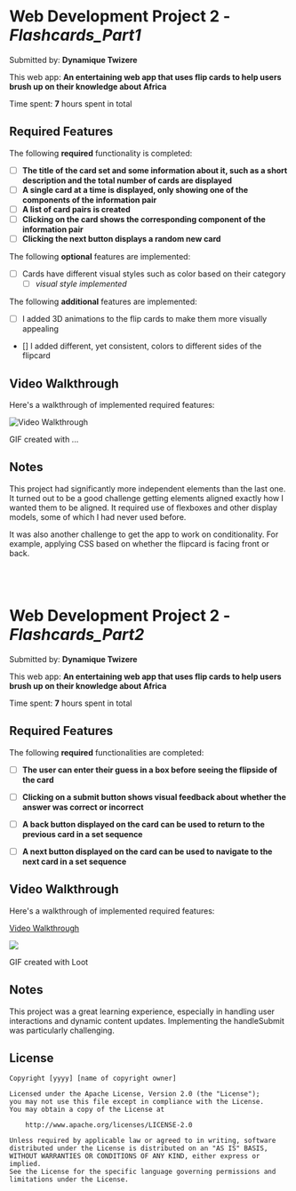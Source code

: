 # Web Development Project 2 - *Flashcards_Part1*

Submitted by: **Dynamique Twizere**

This web app: **An entertaining web app that uses flip cards to help users brush up on their knowledge about Africa**

Time spent: **7** hours spent in total

## Required Features

The following **required** functionality is completed:

- [ ] **The title of the card set and some information about it, such as a short description and the total number of cards are displayed**
- [ ] **A single card at a time is displayed, only showing one of the components of the information pair**
- [ ] **A list of card pairs is created**
- [ ] **Clicking on the card shows the corresponding component of the information pair**
- [ ] **Clicking the next button displays a random new card**

The following **optional** features are implemented:

- [ ] Cards have different visual styles such as color based on their category
  - [ ] *visual style implemented*

The following **additional** features are implemented:

* [ ] I added 3D animations to the flip cards to make them more visually appealing 
* [] I added different, yet consistent, colors to different sides of the flipcard  

## Video Walkthrough

Here's a walkthrough of implemented required features:

<img src='https://imgur.com/a/2oYEb1A' title='Video Walkthrough' width='' alt='Video Walkthrough' />

<!-- Replace this with whatever GIF tool you used! -->
GIF created with ...  
<!-- Recommended tools:
[Kap](https://getkap.co/) for macOS
[ScreenToGif](https://www.screentogif.com/) for Windows
[peek](https://github.com/phw/peek) for Linux. -->

## Notes

This project had significantly more independent elements than the last one. It turned out to be a good challenge getting elements aligned exactly how I wanted them to be aligned. It required use of flexboxes and other display models, some of which I had never used before.

It was also another challenge to get the app to work on conditionality. For example, applying CSS based on whether the flipcard is facing front or back.

<br></br>

# Web Development Project 2 - *Flashcards_Part2*

Submitted by: **Dynamique Twizere**

This web app: **An entertaining web app that uses flip cards to help users brush up on their knowledge about Africa**

Time spent: **7** hours spent in total

## Required Features

The following **required** functionalities are completed:
- [ ] **The user can enter their guess in a box before seeing the flipside of the card**
- [ ] **Clicking on a submit button shows visual feedback about whether the answer was correct or incorrect**

- [ ] **A back button displayed on the card can be used to return to the previous card in a set sequence**
- [ ] **A next button displayed on the card can be used to navigate to the next card in a set sequence**


## Video Walkthrough

Here's a walkthrough of implemented required features:

<div>
    <a href="https://www.loom.com/share/ecc877ea514a4e0db8259663f625c53a">
      <p>Video Walkthrough</p>
    </a>
    <a href="https://www.loom.com/share/ecc877ea514a4e0db8259663f625c53a">
      <img style="max-width:300px;" src="https://cdn.loom.com/sessions/thumbnails/ecc877ea514a4e0db8259663f625c53a-abd20554a1d4d776-full-play.gif">
    </a>
</div>

<!-- Replace this with whatever GIF tool you used! -->
GIF created with Loot
<!-- Recommended tools:
[Kap](https://getkap.co/) for macOS
[ScreenToGif](https://www.screentogif.com/) for Windows
[peek](https://github.com/phw/peek) for Linux. -->

## Notes

This project was a great learning experience, especially in handling user interactions and dynamic content updates. Implementing the handleSubmit was particularly challenging.

## License

    Copyright [yyyy] [name of copyright owner]

    Licensed under the Apache License, Version 2.0 (the "License");
    you may not use this file except in compliance with the License.
    You may obtain a copy of the License at

        http://www.apache.org/licenses/LICENSE-2.0

    Unless required by applicable law or agreed to in writing, software
    distributed under the License is distributed on an "AS IS" BASIS,
    WITHOUT WARRANTIES OR CONDITIONS OF ANY KIND, either express or implied.
    See the License for the specific language governing permissions and
    limitations under the License.